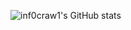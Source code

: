 ![inf0craw1's GitHub stats](https://github-readme-stats.vercel.app/api?username=inf0craw1&show_icons=true&theme=merko&hide=issues)
